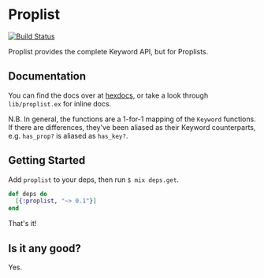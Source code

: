 Proplist
========

[![Build Status](https://travis-ci.org/knrz/proplist.svg?branch=master)](https://travis-ci.org/knrz/proplist)

Proplist provides the complete Keyword API, but for Proplists.

Documentation
-------------

You can find the docs over at [hexdocs](https://hexdocs.pm/proplist/), or take a look through `lib/proplist.ex` for inline docs.

N.B. In general, the functions are a 1-for-1 mapping of the `Keyword` functions. If there are differences, they've been aliased as their Keyword counterparts, e.g. `has_prop?` is aliased as `has_key?`.

Getting Started
---------------

Add `proplist` to your deps, then run `$ mix deps.get`.

```elixir
def deps do
  [{:proplist, "~> 0.1"}]
end
```

That's it!

Is it any good?
---------------

Yes.
